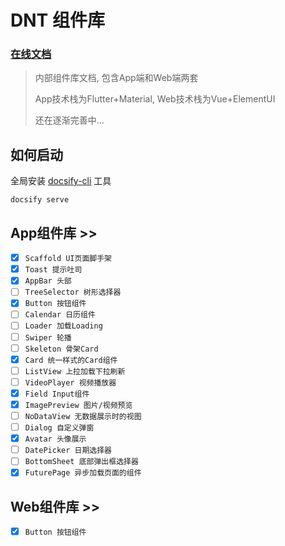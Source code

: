 # DNT 组件库

<h3><a href="http://shihaoran.top/dnt-docs">在线文档</a></h3>

> 内部组件库文档, 包含App端和Web端两套
>
> App技术栈为Flutter+Material, Web技术栈为Vue+ElementUI
>
> 还在逐渐完善中...

## 如何启动
全局安装 [docsify-cli](https://docsify.js.org/#/zh-cn/quickstart) 工具

```
docsify serve
```

## **App组件库 >>**

- [x] `Scaffold UI页面脚手架`
- [x] `Toast 提示吐司`
- [x] `AppBar 头部`
- [ ] `TreeSelector 树形选择器`
- [x] `Button 按钮组件`
- [ ] `Calendar 日历组件`
- [ ] `Loader 加载Loading`
- [ ] `Swiper 轮播`
- [ ] `Skeleton 骨架Card`
- [x] `Card 统一样式的Card组件`
- [ ] `ListView 上拉加载下拉刷新`
- [ ] `VideoPlayer 视频播放器`
- [x] `Field Input组件`
- [x] `ImagePreview 图片/视频预览`
- [ ] `NoDataView 无数据展示时的视图`
- [ ] `Dialog 自定义弹窗`
- [x] `Avatar 头像展示`
- [ ] `DatePicker 日期选择器`
- [ ] `BottomSheet 底部弹出框选择器`
- [x] `FuturePage 异步加载页面的组件`

## **Web组件库 >>**

- [x] `Button 按钮组件`